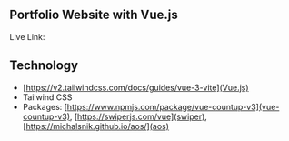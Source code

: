## Portfolio Website with Vue.js

Live Link: 

## Technology
- [https://v2.tailwindcss.com/docs/guides/vue-3-vite](Vue.js)
- Tailwind CSS
- Packages: [https://www.npmjs.com/package/vue-countup-v3](vue-countup-v3), [https://swiperjs.com/vue](swiper), [https://michalsnik.github.io/aos/](aos)